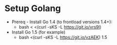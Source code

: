 # Setup Golang
* Prereq - Install Go 1.4 (to frontload versions 1.4+):
  * bash < <(curl -sKS -L https://git.io/vrs9l)
* Install Go 1.5 (for example)
  * bash <(curl -sKS -L https://git.io/vzAEK) 1.5
